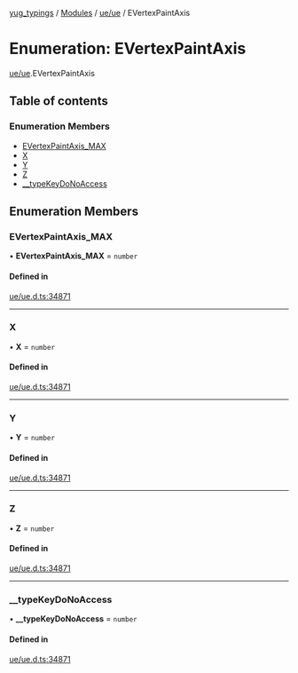 [yug_typings](../README.md) / [Modules](../modules.md) / [ue/ue](../modules/ue_ue.md) / EVertexPaintAxis

# Enumeration: EVertexPaintAxis

[ue/ue](../modules/ue_ue.md).EVertexPaintAxis

## Table of contents

### Enumeration Members

- [EVertexPaintAxis\_MAX](ue_ue.EVertexPaintAxis.md#evertexpaintaxis_max)
- [X](ue_ue.EVertexPaintAxis.md#x)
- [Y](ue_ue.EVertexPaintAxis.md#y)
- [Z](ue_ue.EVertexPaintAxis.md#z)
- [\_\_typeKeyDoNoAccess](ue_ue.EVertexPaintAxis.md#__typekeydonoaccess)

## Enumeration Members

### EVertexPaintAxis\_MAX

• **EVertexPaintAxis\_MAX** = `number`

#### Defined in

[ue/ue.d.ts:34871](https://github.com/YugMetaverse/yug_typings/blob/b7d9b19/ue/ue.d.ts#L34871)

___

### X

• **X** = `number`

#### Defined in

[ue/ue.d.ts:34871](https://github.com/YugMetaverse/yug_typings/blob/b7d9b19/ue/ue.d.ts#L34871)

___

### Y

• **Y** = `number`

#### Defined in

[ue/ue.d.ts:34871](https://github.com/YugMetaverse/yug_typings/blob/b7d9b19/ue/ue.d.ts#L34871)

___

### Z

• **Z** = `number`

#### Defined in

[ue/ue.d.ts:34871](https://github.com/YugMetaverse/yug_typings/blob/b7d9b19/ue/ue.d.ts#L34871)

___

### \_\_typeKeyDoNoAccess

• **\_\_typeKeyDoNoAccess** = `number`

#### Defined in

[ue/ue.d.ts:34871](https://github.com/YugMetaverse/yug_typings/blob/b7d9b19/ue/ue.d.ts#L34871)
